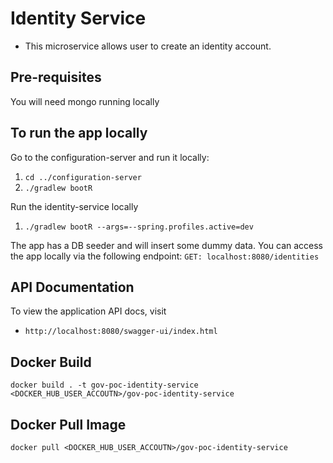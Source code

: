 # Identity Service

- This microservice allows user to create an identity account.

## Pre-requisites
You will need mongo running locally

## To run the app locally

Go to the configuration-server and run it locally:
1. `cd ../configuration-server`
2. `./gradlew bootR`

Run the identity-service locally
1. `./gradlew bootR --args=--spring.profiles.active=dev`

The app has a DB seeder and will insert some dummy data. You can access the app locally via the following endpoint:
`GET: localhost:8080/identities`

## API Documentation

To view the application API docs, visit
* `http://localhost:8080/swagger-ui/index.html`

## Docker Build

`docker build . -t gov-poc-identity-service <DOCKER_HUB_USER_ACCOUTN>/gov-poc-identity-service`

## Docker Pull Image

`docker pull <DOCKER_HUB_USER_ACCOUTN>/gov-poc-identity-service`
